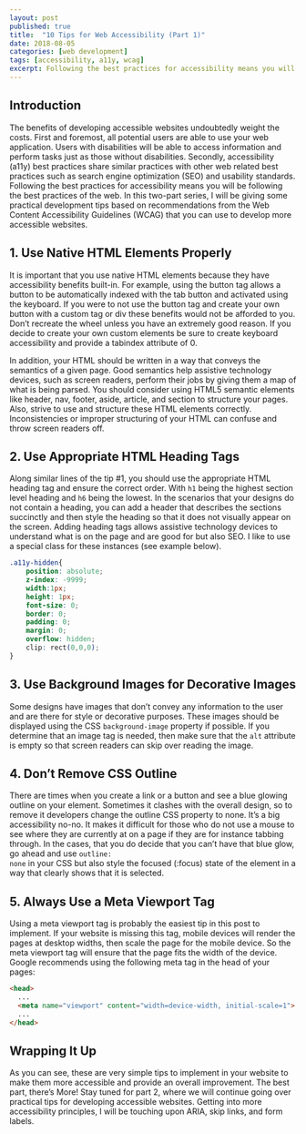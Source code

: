 ```yaml
---
layout: post
published: true
title:  "10 Tips for Web Accessibility (Part 1)"
date: 2018-08-05
categories: [web development]
tags: [accessibility, a11y, wcag]
excerpt: Following the best practices for accessibility means you will be following the best practices of the web. In this two-part series, I will be giving some practical development tips based on recommendations from the Web Content Accessibility Guidelines (WCAG) that you can use to develop more accessible websites.
---
```

## Introduction

The benefits of developing accessible websites undoubtedly weight the costs. First and foremost, all potential users are able to use your web application. Users with disabilities will be able to access information and perform tasks just as those without disabilities. Secondly, accessibility (a11y) best practices share similar practices with other web related best practices such as search engine optimization (SEO) and usability standards. Following the best practices for accessibility means you will be following the best practices of the web. In this two-part series, I will be giving some practical development tips based on recommendations from the Web Content Accessibility Guidelines (WCAG) that you can use to develop more accessible websites.

## 1. Use Native HTML Elements Properly

It is important that you use native HTML elements because they have accessibility benefits built-in. For example, using the button tag allows a button to be automatically indexed with the tab button and activated using the keyboard. If you were to not use the button tag and create your own button with a custom tag or div these benefits would not be afforded to you. Don’t recreate the wheel unless you have an extremely good reason. If you decide to create your own custom elements be sure to create keyboard accessibility and provide a tabindex attribute of 0.

In addition, your HTML should be written in a way that conveys the semantics of a given page. Good semantics help assistive technology devices, such as screen readers, perform their jobs by giving them a map of what is being parsed. You should consider using HTML5 semantic elements like header, nav, footer, aside, article, and section to structure your pages. Also, strive to use and structure these HTML elements correctly. Inconsistencies or improper structuring of your HTML can confuse and throw screen readers off.

## 2. Use Appropriate HTML Heading Tags
Along similar lines of the tip #1, you should use the appropriate HTML heading tag and ensure the correct order. With <code>h1</code> being the highest section level heading and <code>h6</code> being the lowest. In the scenarios that your designs do not contain a heading, you can add a header that describes the sections succinctly and then style the heading so that it does not visually appear on the screen. Adding heading tags allows assistive technology devices to understand what is on the page and are good for but also SEO. I like to use a special class for these instances (see example below).

```css
.a11y-hidden{
	position: absolute;
	z-index: -9999;
	width:1px;
	height: 1px;
	font-size: 0;
	border: 0;
	padding: 0;
	margin: 0;
	overflow: hidden;
	clip: rect(0,0,0);
}
```
## 3. Use Background Images for Decorative Images
Some designs have images that don’t convey any information to the user and are there for style or decorative purposes. These images should be displayed using the CSS <code>background-image</code> property if possible. If you determine that an image tag is needed, then make sure that the <code>alt</code>  attribute is empty so that screen readers can skip over reading the image.

## 4. Don’t Remove CSS Outline
There are times when you create a link or a button and see a blue glowing outline on your element. Sometimes it clashes with the overall design, so to remove it developers change the outline CSS property to none. It’s a big accessibility no-no. It makes it difficult for those who do not use a mouse to see where they are currently at on a page if they are for instance tabbing through. In the cases, that you do decide that you can’t have that blue glow, go ahead and use <code>outline: none</code> in your CSS but also style the focused (:focus) state of the element in a way that clearly shows that it is selected.

## 5. Always Use a Meta Viewport Tag
Using a meta viewport tag is probably the easiest tip in this post to implement. If your website is missing this tag, mobile devices will render the pages at desktop widths, then scale the page for the mobile device. So the meta viewport tag will ensure that the page fits the width of the device. Google recommends using the following meta tag in the head of your pages:

```html
<head>
  ...
  <meta name="viewport" content="width=device-width, initial-scale=1">
  ...
</head>
```

## Wrapping It Up
As you can see, these are very simple tips to implement in your website to make them more accessible and provide an overall improvement. The best part, there’s More! Stay tuned for part 2, where we will continue going over practical tips for developing accessible websites. Getting into more accessibility principles, I will be touching upon ARIA, skip links, and form labels.